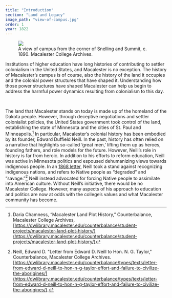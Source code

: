 ```yaml
---
title: "Introduction"
section: "Land and Legacy"
image_path: "view-of-campus.jpg"
order: 1
year: 1822
---
```


<figure>
   <img src="/mac-history/images/view-of-campus.jpg">
   <figcaption>
     A view of campus from the corner of Snelling and Summit, c. 1890. Macalester College Archives.
   </figcaption>
</figure>


Institutions of higher education have long histories of contributing to settler colonialism in the United States, and Macalester is no exception. The history of Macalester’s campus is of course, also the history of the land it occupies and the colonial power structures that have shaped it. Understanding how those power structures have shaped Macalester can help us begin to address the harmful power dynamics resulting from colonialism to this day. 

<br>

The land that Macalester stands on today is made up of the homeland of the Dakota people. However, through deceptive negotiations and settler colonialist policies, the United States government took control of the land, establishing the state of Minnesota and the cities of St. Paul and Minneapolis.[^1] In particular, Macalester’s colonial history has been embodied by its founder, Edward Duffield Neill. In the past, history has often relied on a narrative that highlights so-called ‘great men,’ lifting them up as heroes, founding fathers, and role models for the future. However, Neill’s role in history is far from heroic. In addition to his efforts to reform education, Neill was active in Minnesota politics and espoused dehumanizing views towards indigenous people. In an [1868 letter](https://dwlibrary.macalester.edu/counterbalance/types/texts/letter-from-edward-d-neill-to-hon-n-g-taylor-effort-and-failure-to-civilize-the-aborigines/), Neill took a stand against recognizing indigenous nations, and refers to Native people as “degraded” and “savage.”[^2]  Neill instead advocated for forcing Native people to assimilate into American culture. Without Neill’s initiative, there would be no Macalester College. However, many aspects of his approach to education and politics are now at odds with the college’s values and what Macalester community has become.

[^1]:
    
    Daria Chamness, “Macalester Land Plot History,” Counterbalance, Macalester College Archives,
    [https://dwlibrary.macalester.edu/counterbalance/student-projects/macalester-land-plot-history/](https://dwlibrary.macalester.edu/counterbalance/student-projects/macalester-land-plot-history/)

[^2]:
     Neill, Edward D. "Letter from Edward D. Neill to Hon. N. G. Taylor," Counterbalance, Macalester College Archives. [https://dwlibrary.macalester.edu/counterbalance/types/texts/letter-from-edward-d-neill-to-hon-n-g-taylor-effort-and-failure-to-civilize-the-aborigines/](https://dwlibrary.macalester.edu/counterbalance/types/texts/letter-from-edward-d-neill-to-hon-n-g-taylor-effort-and-failure-to-civilize-the-aborigines/). 
